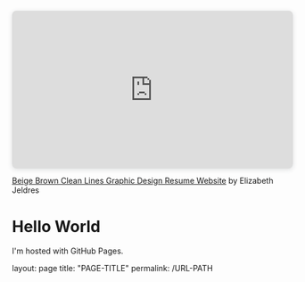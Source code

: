 <!DOCTYPE html>
<div style="position: relative; width: 100%; height: 0; padding-top: 56.2225%;
 padding-bottom: 0; box-shadow: 0 2px 8px 0 rgba(63,69,81,0.16); margin-top: 1.6em; margin-bottom: 0.9em; overflow: hidden;
 border-radius: 8px; will-change: transform;">
  <iframe loading="lazy" style="position: absolute; width: 100%; height: 100%; top: 0; left: 0; border: none; padding: 0;margin: 0;"
    src="https:&#x2F;&#x2F;www.canva.com&#x2F;design&#x2F;DAFQJtVzj0Q&#x2F;view?embed" allowfullscreen="allowfullscreen" allow="fullscreen">
  </iframe>
</div>
<a href="https:&#x2F;&#x2F;www.canva.com&#x2F;design&#x2F;DAFQJtVzj0Q&#x2F;view?utm_content=DAFQJtVzj0Q&amp;utm_campaign=designshare&amp;utm_medium=embeds&amp;utm_source=link" target="_blank" rel="noopener">Beige Brown Clean Lines Graphic Design Resume Website</a> by Elizabeth Jeldres
<html>
<body>
<h1>Hello World</h1>
<p>I'm hosted with GitHub Pages.</p>
layout: page
title: "PAGE-TITLE"
permalink: /URL-PATH
</body>
</html>
